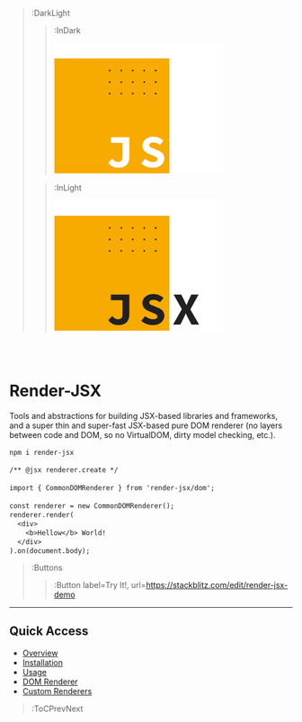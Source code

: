 > :DarkLight
> > :InDark
> >
> > <img src="/docs/assets/render-jsx-logo-dark.svg" width="300px"/>
>
> > :InLight
> >
> > <img src="/docs/assets/render-jsx-logo.svg" width="300px"/>

<br><br>

# Render-JSX

Tools and abstractions for building JSX-based libraries and frameworks,
and a super thin and super-fast JSX-based pure DOM renderer (no
layers between code and DOM, so no VirtualDOM, dirty model checking, etc.).

```bash
npm i render-jsx
```

```tsx | --no-wmbar
/** @jsx renderer.create */

import { CommonDOMRenderer } from 'render-jsx/dom';

const renderer = new CommonDOMRenderer();
renderer.render(
  <div>
    <b>Hellow</b> World!
  </div>
).on(document.body);
```
> :Buttons
> > :Button label=Try It!, url=https://stackblitz.com/edit/render-jsx-demo

---

## Quick Access

- [Overview](/docs/overview)
- [Installation](/docs/install)
- [Usage](/docs/usage/overview)
- [DOM Renderer](/docs/usage/dom/overview)
- [Custom Renderers](/docs/usage/custom-renderers/core-concepts)

> :ToCPrevNext
